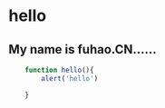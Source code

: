# hello
## My name is fuhao.CN......

```javascript
    function hello(){
        alert('hello')

    }
```
